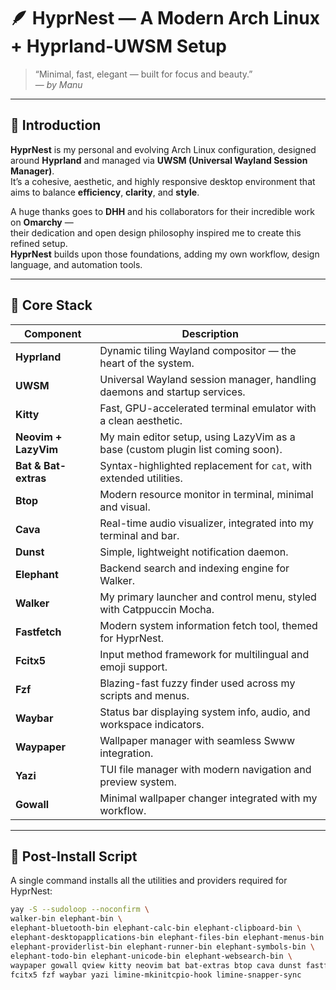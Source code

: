 # 🪶 HyprNest — A Modern Arch Linux + Hyprland-UWSM Setup

> “Minimal, fast, elegant — built for focus and beauty.”  
> — *by Manu*

---

## 🌿 Introduction

**HyprNest** is my personal and evolving Arch Linux configuration, designed around **Hyprland** and managed via **UWSM (Universal Wayland Session Manager)**.  
It’s a cohesive, aesthetic, and highly responsive desktop environment that aims to balance **efficiency**, **clarity**, and **style**.

A huge thanks goes to **DHH** and his collaborators for their incredible work on **Omarchy** —  
their dedication and open design philosophy inspired me to create this refined setup.  
**HyprNest** builds upon those foundations, adding my own workflow, design language, and automation tools.

---

## 🧩 Core Stack

| Component | Description |
|------------|-------------|
| **Hyprland** | Dynamic tiling Wayland compositor — the heart of the system. |
| **UWSM** | Universal Wayland session manager, handling daemons and startup services. |
| **Kitty** | Fast, GPU-accelerated terminal emulator with a clean aesthetic. |
| **Neovim + LazyVim** | My main editor setup, using LazyVim as a base (custom plugin list coming soon). |
| **Bat & Bat-extras** | Syntax-highlighted replacement for `cat`, with extended utilities. |
| **Btop** | Modern resource monitor in terminal, minimal and visual. |
| **Cava** | Real-time audio visualizer, integrated into my terminal and bar. |
| **Dunst** | Simple, lightweight notification daemon. |
| **Elephant** | Backend search and indexing engine for Walker. |
| **Walker** | My primary launcher and control menu, styled with Catppuccin Mocha. |
| **Fastfetch** | Modern system information fetch tool, themed for HyprNest. |
| **Fcitx5** | Input method framework for multilingual and emoji support. |
| **Fzf** | Blazing-fast fuzzy finder used across my scripts and menus. |
| **Waybar** | Status bar displaying system info, audio, and workspace indicators. |
| **Waypaper** | Wallpaper manager with seamless Swww integration. |
| **Yazi** | TUI file manager with modern navigation and preview system. |
| **Gowall** | Minimal wallpaper changer integrated with my workflow. |

---

## 🧰 Post-Install Script

A single command installs all the utilities and providers required for HyprNest:

```bash
yay -S --sudoloop --noconfirm \
walker-bin elephant-bin \
elephant-bluetooth-bin elephant-calc-bin elephant-clipboard-bin \
elephant-desktopapplications-bin elephant-files-bin elephant-menus-bin \
elephant-providerlist-bin elephant-runner-bin elephant-symbols-bin \
elephant-todo-bin elephant-unicode-bin elephant-websearch-bin \
waypaper gowall qview kitty neovim bat bat-extras btop cava dunst fastfetch \
fcitx5 fzf waybar yazi limine-mkinitcpio-hook limine-snapper-sync

